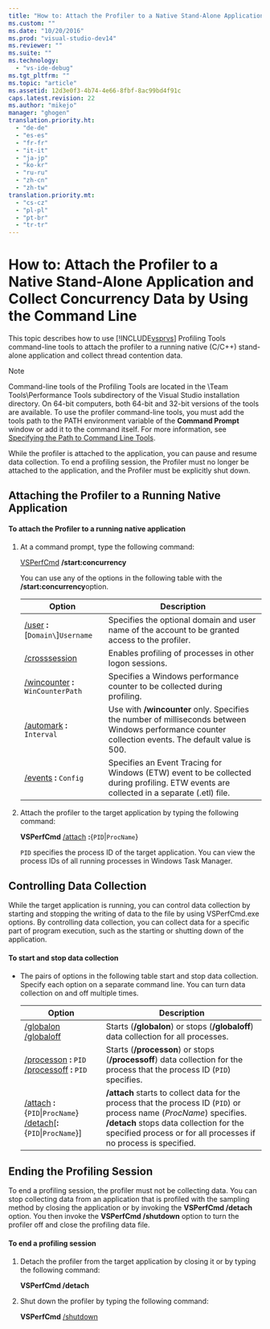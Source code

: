 ```yaml
---
title: "How to: Attach the Profiler to a Native Stand-Alone Application and Collect Concurrency Data by Using the Command Line | testtitle"
ms.custom: ""
ms.date: "10/20/2016"
ms.prod: "visual-studio-dev14"
ms.reviewer: ""
ms.suite: ""
ms.technology: 
  - "vs-ide-debug"
ms.tgt_pltfrm: ""
ms.topic: "article"
ms.assetid: 12d3e0f3-4b74-4e66-8fbf-8ac99bd4f91c
caps.latest.revision: 22
ms.author: "mikejo"
manager: "ghogen"
translation.priority.ht: 
  - "de-de"
  - "es-es"
  - "fr-fr"
  - "it-it"
  - "ja-jp"
  - "ko-kr"
  - "ru-ru"
  - "zh-cn"
  - "zh-tw"
translation.priority.mt: 
  - "cs-cz"
  - "pl-pl"
  - "pt-br"
  - "tr-tr"
---
```

# How to: Attach the Profiler to a Native Stand-Alone Application and Collect Concurrency Data by Using the Command Line
This topic describes how to use [!INCLUDE[vsprvs](../code-quality/includes/vsprvs_md.md)] Profiling Tools command-line tools to attach the profiler to a running native (C/C++) stand-alone application and collect thread contention data.  
  
> [!NOTE]
>  Command-line tools of the Profiling Tools are located in the \Team Tools\Performance Tools subdirectory of the Visual Studio installation directory. On 64-bit computers, both 64-bit and 32-bit versions of the tools are available. To use the profiler command-line tools, you must add the tools path to the PATH environment variable of the **Command Prompt** window or add it to the command itself. For more information, see [Specifying the Path to Command Line Tools](../profiling/specifying-the-path-to-profiling-tools-command-line-tools.md).  
  
 While the profiler is attached to the application, you can pause and resume data collection. To end a profiling session, the Profiler must no longer be attached to the application, and the Profiler must be explicitly shut down.  
  
## Attaching the Profiler to a Running Native Application  
  
#### To attach the Profiler to a running native application  
  
1.  At a command prompt, type the following command:  
  
     [VSPerfCmd](../profiling/vsperfcmd.md) **/start:concurrency**  
  
     You can use any of the options in the following table with the **/start:concurrency**option.  
  
    |Option|Description|  
    |------------|-----------------|  
    |[/user](../profiling/user--vsperfcmd-.md) **:**[`Domain\`]`Username`|Specifies the optional domain and user name of the account to be granted access to the profiler.|  
    |[/crosssession](../profiling/crosssession.md)|Enables profiling of processes in other logon sessions.|  
    |[/wincounter](../profiling/wincounter.md) **:** `WinCounterPath`|Specifies a Windows performance counter to be collected during profiling.|  
    |[/automark](../profiling/automark.md) **:** `Interval`|Use with **/wincounter** only. Specifies the number of milliseconds between Windows performance counter collection events. The default value is 500.|  
    |[/events](../profiling/events--vsperfcmd-.md) **:** `Config`|Specifies an Event Tracing for Windows (ETW) event to be collected during profiling. ETW events are collected in a separate (.etl) file.|  
  
2.  Attach the profiler to the target application by typing the following command:  
  
     **VSPerfCmd**  [/attach](../profiling/attach.md) **:**{`PID`&#124;`ProcName`}  
  
     `PID` specifies the process ID of the target application. You can view the process IDs of all running processes in Windows Task Manager.  
  
## Controlling Data Collection  
 While the target application is running, you can control data collection by starting and stopping the writing of data to the file by using VSPerfCmd.exe options. By controlling data collection, you can collect data for a specific part of program execution, such as the starting or shutting down of the application.  
  
#### To start and stop data collection  
  
-   The pairs of options in the following table start and stop data collection. Specify each option on a separate command line. You can turn data collection on and off multiple times.  
  
    |Option|Description|  
    |------------|-----------------|  
    |[/globalon /globaloff](../profiling/globalon-and-globaloff.md)|Starts (**/globalon**) or stops (**/globaloff**) data collection for all processes.|  
    |[/processon](../profiling/processon-and-processoff.md) **:** `PID` [/processoff](../profiling/processon-and-processoff.md) **:** `PID`|Starts (**/processon**) or stops (**/processoff**) data collection for the process that the process ID (`PID`) specifies.|  
    |[/attach](../profiling/attach.md) **:**{`PID`&#124;`ProcName`} [/detach](../profiling/detach.md)[**:**{`PID`&#124;`ProcName`}]|**/attach** starts to collect data for the process that the process ID (`PID`) or process name (*ProcName*) specifies. **/detach** stops data collection for the specified process or for all processes if no process is specified.|  
  
## Ending the Profiling Session  
 To end a profiling session, the profiler must not be collecting data. You can stop collecting data from an application that is profiled with the sampling method by closing the application or by invoking the **VSPerfCmd /detach** option. You then invoke the **VSPerfCmd /shutdown** option to turn the profiler off and close the profiling data file.  
  
#### To end a profiling session  
  
1.  Detach the profiler from the target application by closing it or by typing the following command:  
  
     **VSPerfCmd /detach**  
  
2.  Shut down the profiler by typing the following command:  
  
     **VSPerfCmd**  [/shutdown](../profiling/shutdown.md)